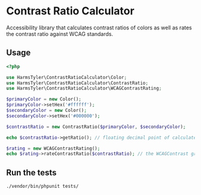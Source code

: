 # Contrast Ratio Calculator

Accessibility library that calculates contrast ratios of colors as well as
rates the contrast ratio against WCAG standards.

## Usage

```php
<?php

use HarmsTyler\ContrastRatioCalculator\Color;
use HarmsTyler\ContrastRatioCalculator\ContrastRatio;
use HarmsTyler\ContrastRatioCalculator\WCAGContrastRating;

$primaryColor = new Color();
$primaryColor->setHex('#ffffff');
$secondaryColor = new Color();
$secondaryColor->setHex('#000000');

$contrastRatio = new ContrastRatio($primaryColor, $secondaryColor);

echo $contrastRatio->getRatio(); // floating decimal point of calculated ratio

$rating = new WCAGContrastRating();
echo $rating->rateContrastRatio($contrastRatio); // the WCAGContrast grade, either 'fail', 'aa-large', 'aa', or 'aaa'
```

## Run the tests
```
./vendor/bin/phpunit tests/
```
